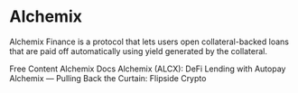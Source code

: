 # Alchemix

Alchemix Finance is a protocol that lets users open collateral-backed loans that are paid off automatically using yield generated by the collateral.

<ResourceGroupTitle>Free Content</ResourceGroupTitle>
<BadgeLink badgeText='Read' colorScheme='yellow' href='https://alchemix-finance.gitbook.io/user-docs/'>Alchemix Docs</BadgeLink>
<BadgeLink badgeText='Read' colorScheme='yellow' href='https://www.gemini.com/cryptopedia/alchemix-crypto-loans-alusd-alcx-dai-yearn-finance'>Alchemix (ALCX): DeFi Lending with Autopay</BadgeLink>
<BadgeLink badgeText='Read' colorScheme='yellow' href='https://coinmarketcap.com/alexandria/article/alchemix-pulling-back-the-curtain-flipside-crypto'>Alchemix — Pulling Back the Curtain: Flipside Crypto</BadgeLink>